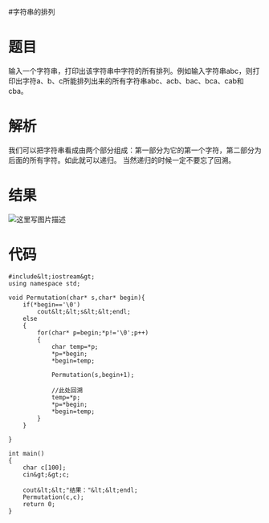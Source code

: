 #字符串的排列
# 题目

输入一个字符串，打印出该字符串中字符的所有排列。例如输入字符串abc，则打印出字符a、b、c所能排列出来的所有字符串abc、acb、bac、bca、cab和cba。

# 解析

我们可以把字符串看成由两个部分组成：第一部分为它的第一个字符，第二部分为后面的所有字符。如此就可以递归。  当然递归的时候一定不要忘了回溯。

# 结果

<img src="https://img-blog.csdn.net/20170323192259057?watermark/2/text/aHR0cDovL2Jsb2cuY3Nkbi5uZXQvRG91YmxlMmhhbw==/font/5a6L5L2T/fontsize/400/fill/I0JBQkFCMA==/dissolve/70/gravity/SouthEast" alt="这里写图片描述" title="">

# 代码

```
#include&lt;iostream&gt;
using namespace std;

void Permutation(char* s,char* begin){
    if(*begin=='\0')
        cout&lt;&lt;s&lt;&lt;endl;
    else
    {
        for(char* p=begin;*p!='\0';p++)
        {
            char temp=*p;
            *p=*begin;
            *begin=temp;

            Permutation(s,begin+1);

            //此处回溯
            temp=*p;
            *p=*begin;
            *begin=temp;
        }
    }

}

int main()
{
    char c[100];
    cin&gt;&gt;c;

    cout&lt;&lt;"结果："&lt;&lt;endl;
    Permutation(c,c);
    return 0;
}

```

